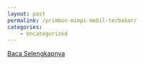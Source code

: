 ```yaml
---
layout: post
permalink: /primbon-mimpi-mobil-terbakar/
categories:
    - Uncategorized
---
```


[Baca Selengkapnya](/06)